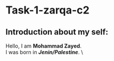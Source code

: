 # Task-1-zarqa-c2

## Introduction about my self:

Hello, I am **Mohammad Zayed**.\
I was born in __*Jenin/Palestine*__. \
